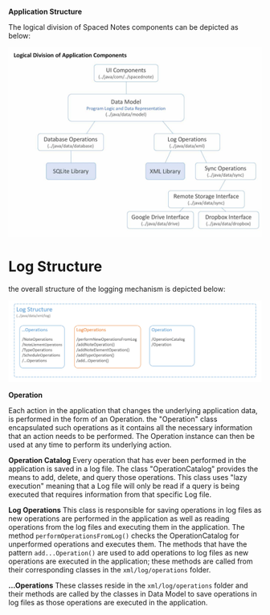 
**Application Structure**
<p>The logical division of Spaced Notes components can be depicted as below:</p>

![Main components of Spaced Notes](images/3fa35d672a644b6fb91d716765ec36c3.jpeg)

# Log Structure

the overall structure of the logging mechanism is depicted below:

![Main components of Spaced Notes](images/log_structure.jpg)

**Operation**

Each action in the application that changes the underlying application data, is performed in the form of an Operation. the "Operation" class encapsulated such operations as it contains all the necessary information that an action needs to be performed. The Operation instance can then be used at any time to perform its underlying action.

**Operation Catalog**
Every operation that has ever been performed in the application is saved in a log file. The class "OperationCatalog" provides the means to add, delete, and query those operations. This class uses "lazy execution" meaning that a Log file will only be read if a query is being executed that requires information from that specific Log file.

**Log Operations**
This class is responsible for saving operations in log files as new operations are performed in the application as well as reading operations from the log files and executing them in the application. The method ```performOperationsFromLog()``` checks the OperationCatalog for unperformed operations and executes them. The methods that have the pattern ```add...Operation()``` are used to add operations to log files as new operations are executed in the application; these methods are called from their corresponding classes in the ```xml/log/operations``` folder.

**...Operations**
These classes reside in the ```xml/log/operations``` folder and their methods are called by the classes in Data Model to save operations in log files as those operations are executed in the application.
